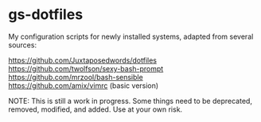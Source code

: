 # gs-dotfiles
My configuration scripts for newly installed systems, adapted from several sources:

https://github.com/Juxtaposedwords/dotfiles  
https://github.com/twolfson/sexy-bash-prompt  
https://github.com/mrzool/bash-sensible  
https://github.com/amix/vimrc (basic version)  

NOTE: This is still a work in progress.  Some things need to be deprecated, removed, modified, and added.  Use at your own risk.
